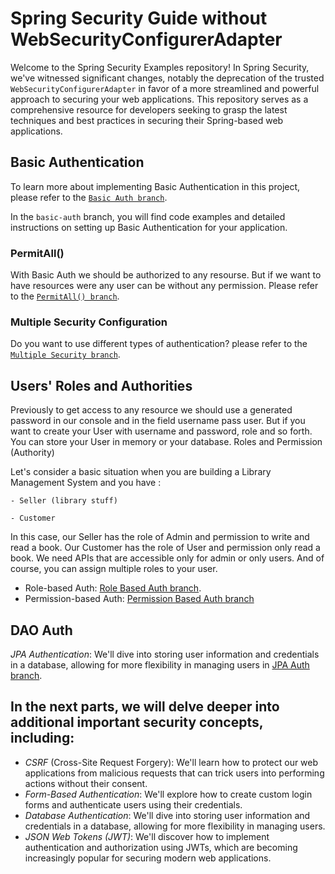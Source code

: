 # Spring Security Guide without WebSecurityConfigurerAdapter
Welcome to the Spring Security Examples repository! In Spring Security, we've witnessed significant changes, notably the deprecation of the trusted `WebSecurityConfigurerAdapter` in favor of a more streamlined and powerful approach to securing your web applications. This repository serves as a comprehensive resource for developers seeking to grasp the latest techniques and best practices in securing their Spring-based web applications.

## Basic Authentication

To learn more about implementing Basic Authentication in this project, please refer to the [`Basic Auth branch`](https://github.com/BykaWF/SpringSecurityGuide/tree/Basic-Auth).

In the `basic-auth` branch, you will find code examples and detailed instructions on setting up Basic Authentication for your application.

### PermitAll()
With Basic Auth we should be authorized to any resourse. But if we want to have resources were any user can be without any permission. Please refer to the [`PermitAll() branch`](https://github.com/BykaWF/SpringSecurityGuide/tree/PermitAll). 

### Multiple Security Configuration
Do you want to use different types of authentication? please refer to the [`Multiple Security branch`](https://github.com/BykaWF/SpringSecurityGuide/tree/MultipleConfiguration).

## Users' Roles and Authorities

Previously to get access to any resource we should use a generated password in our console and in the field username pass user. But if you want to create your User with username and password, role and so forth. You can store your User in memory or your database.
Roles and Permission (Authority)

Let's consider a basic situation when you are building a Library Management System and you have :

    - Seller (library stuff)

    - Customer

In this case, our Seller has the role of Admin and permission to write and read a book. Our Customer has the role of User and permission only read a book. We need APIs that are accessible only for admin or only users. And of course, you can assign multiple roles to your user.


- Role-based Auth: [Role Based Auth branch](https://github.com/BykaWF/SpringSecurityGuide/tree/Role_Auth).
- Permission-based Auth: [Permission Based Auth branch](https://github.com/BykaWF/SpringSecurityGuide/tree/Permission_Based_Authentication)

## DAO Auth
*JPA Authentication*: We'll dive into storing user information and credentials in a database, allowing for more flexibility in managing users in [JPA Auth branch](https://github.com/BykaWF/SpringSecurityGuide/tree/JPA-Auth). 

## In the next parts, we will delve deeper into additional important security concepts, including:

- *CSRF* (Cross-Site Request Forgery): We'll learn how to protect our web applications from malicious requests that can trick users into performing actions without their consent.
- *Form-Based Authentication*: We'll explore how to create custom login forms and authenticate users using their credentials.
- *Database Authentication*: We'll dive into storing user information and credentials in a database, allowing for more flexibility in managing users.
- *JSON Web Tokens (JWT)*: We'll discover how to implement authentication and authorization using JWTs, which are becoming increasingly popular for securing modern web applications.
